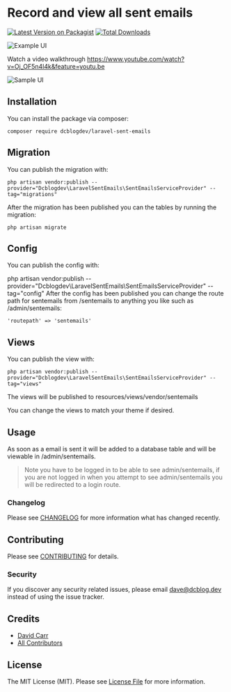# Record and view all sent emails

[![Latest Version on Packagist](https://img.shields.io/packagist/v/dcblogdev/laravel-sent-emails.svg?style=flat-square)](https://packagist.org/packages/dcblogdev/laravel-sent-emails)
[![Total Downloads](https://img.shields.io/packagist/dt/dcblogdev/laravel-sent-emails.svg?style=flat-square)](https://packagist.org/packages/dcblogdev/laravel-sent-emails)

![Example UI](https://repository-images.githubusercontent.com/279137838/610e3200-1d0e-11eb-8a39-7812708a55cd)

Watch a video walkthrough https://www.youtube.com/watch?v=Oj_OF5n4l4k&feature=youtu.be

![Sample UI](https://user-images.githubusercontent.com/1018170/107695686-d80d7c00-6ca8-11eb-8a49-c08ddfa701fb.png)

## Installation

You can install the package via composer:

```
composer require dcblogdev/laravel-sent-emails
```

## Migration

You can publish the migration with:

```
php artisan vendor:publish --provider="Dcblogdev\LaravelSentEmails\SentEmailsServiceProvider" --tag="migrations"
```

After the migration has been published you can the tables by running the migration:

```
php artisan migrate
```

## Config

You can publish the config with:

php artisan vendor:publish --provider="Dcblogdev\LaravelSentEmails\SentEmailsServiceProvider" --tag="config"
After the config has been published you can change the route path for sentemails from /sentemails to anything you like such as /admin/sentemails:

```
'routepath' => 'sentemails'
```

## Views
You can publish the view with:

```
php artisan vendor:publish --provider="Dcblogdev\LaravelSentEmails\SentEmailsServiceProvider" --tag="views"
```

The views will be published to resources/views/vendor/sentemails

You can change the views to match your theme if desired.

## Usage

As soon as a email is sent it will be added to a database table and will be viewable in /admin/sentemails.

> Note you have to be logged in to be able to see admin/sentemails, if you are not logged in when you attempt to see admin/sentemails you will be redirected to a login route.

### Changelog

Please see [CHANGELOG](CHANGELOG.md) for more information what has changed recently.

## Contributing

Please see [CONTRIBUTING](CONTRIBUTING.md) for details.

### Security

If you discover any security related issues, please email dave@dcblog.dev instead of using the issue tracker.

## Credits

- [David Carr](https://github.com/dcblogdev)
- [All Contributors](../../contributors)

## License

The MIT License (MIT). Please see [License File](LICENSE.md) for more information.
